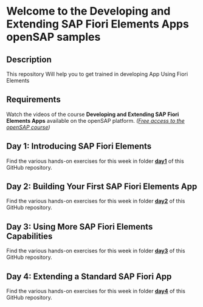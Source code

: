 # Welcome to the Developing and Extending SAP Fiori Elements Apps openSAP samples


## Description
This repository Will help you to get trained in developing App Using Fiori Elements
    
## Requirements
Watch the videos of the course **Developing and Extending SAP Fiori Elements Apps** available on the openSAP platform. _([Free access to the openSAP course](https://open.sap.com/courses/fiori-ea1))_    

## Day 1: Introducing SAP Fiori Elements
Find the various hands-on exercises for this week in folder **[day1](/day1/README.md)** of this GitHub repository. 
        
    
## Day 2: Building Your First SAP Fiori Elements App 
Find the various hands-on exercises for this week in folder **[day2](/day2/README.md)** of this GitHub repository.    
    
    
## Day 3: Using More SAP Fiori Elements Capabilities
Find the various hands-on exercises for this week in folder **[day3](/day3/README.md)** of this GitHub repository. 
        
    
## Day 4: Extending a Standard SAP Fiori App 
Find the various hands-on exercises for this week in folder **[day4](/day4/README.md)** of this GitHub repository.
        
            
